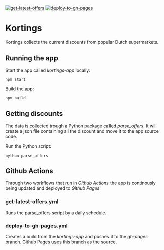 [![get-latest-offers](https://github.com/Ffyud/kortings/actions/workflows/get-latest-offers.yml/badge.svg)](https://github.com/Ffyud/kortings/actions/workflows/get-latest-offers.yml) [![deploy-to-gh-pages](https://github.com/Ffyud/kortings/actions/workflows/deploy-to-gh-pages.yml/badge.svg)](https://github.com/Ffyud/kortings/actions/workflows/deploy-to-gh-pages.yml)

# Kortings

Kortings collects the current discounts from popular Dutch supermarkets.

## Running the app

Start the app called *kortings-app* locally:
```
npm start
```

Build the app:
```
npm build
```

## Getting discounts

The data is collected trough a Python package called *parse_offers*. It will create a json file containing all the discount and move it to the app source code.

Run the Python script:

```
python parse_offers
```

## Github Actions

Through two workflows that run in *Github Actions* the app is continously being updated and deployed to *Github Pages*.

### get-latest-offers.yml
Runs the parse_offers script by a daily schedule.

### deploy-to-gh-pages.yml
Creates a build from the *kortings-app* and pushes it to the *gh-pages* branch. Github Pages uses this branch as the source.


